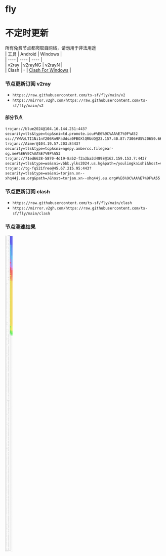 # fly
# 不定时更新
所有免费节点都爬取自网络，请勿用于非法用途  
|  工具  | Android  | Windows  |  
|  ----  | ----   | ----  |  
| v2ray  | [v2rayNG](https://github.com/2dust/v2rayNG/releases) | [v2rayN](https://github.com/2dust/v2rayN/releases) |  
| Clash  | - | [Clash For Windows](https://github.com/2dust/clashN/releases) | 
  
### 节点更新订阅  v2ray
- `https://raw.githubusercontent.com/ts-sf/fly/main/v2`  
- `https://mirror.v2gh.com/https://raw.githubusercontent.com/ts-sf/fly/main/v2`  

#### 部分节点  
``` 
trojan://blue2024@104.16.144.251:443?security=tls&type=tcp&sni=td.promote.icu#%E6%9C%AA%E7%9F%A52
ss://YWVzLTI1Ni1nY206Rm9PaUdsa0FBOXlQRUdQ@23.157.40.87:7306#US%20650.6KB%2Fs
trojan://Aimer@104.19.57.203:8443?security=tls&type=tcp&sni=ngepy.ambercc.filegear-sg.me#%E6%9C%AA%E7%9F%A53
trojan://71ed6628-5870-4d19-8a52-f2a3ba3d4898@162.159.153.7:443?security=tls&type=ws&sni=vbbb.ylks2024.us.kg&path=/youlingkaishi&host=vbbb.ylks2024.us.kg#%E6%9C%AA%E7%9F%A54
trojan://tg-fq521free@45.67.215.95:443?security=tls&type=ws&sni=torjan.xn--xhq44j.eu.org&path=/&host=torjan.xn--xhq44j.eu.org#%E6%9C%AA%E7%9F%A55
```
### 节点更新订阅  clash
- `https://raw.githubusercontent.com/ts-sf/fly/main/clash`  
- `https://mirror.v2gh.com/https://raw.githubusercontent.com/ts-sf/fly/main/clash`  

### 节点测速结果
![image](traffic.png)
